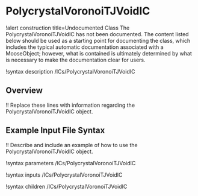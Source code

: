 # PolycrystalVoronoiTJVoidIC

!alert construction title=Undocumented Class
The PolycrystalVoronoiTJVoidIC has not been documented. The content listed below should be used as a starting point for
documenting the class, which includes the typical automatic documentation associated with a
MooseObject; however, what is contained is ultimately determined by what is necessary to make the
documentation clear for users.

!syntax description /ICs/PolycrystalVoronoiTJVoidIC

## Overview

!! Replace these lines with information regarding the PolycrystalVoronoiTJVoidIC object.

## Example Input File Syntax

!! Describe and include an example of how to use the PolycrystalVoronoiTJVoidIC object.

!syntax parameters /ICs/PolycrystalVoronoiTJVoidIC

!syntax inputs /ICs/PolycrystalVoronoiTJVoidIC

!syntax children /ICs/PolycrystalVoronoiTJVoidIC
